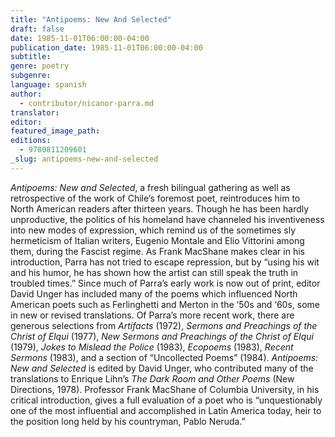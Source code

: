 ```yaml
---
title: "Antipoems: New And Selected"
draft: false
date: 1985-11-01T06:00:00-04:00
publication_date: 1985-11-01T06:00:00-04:00
subtitle:
genre: poetry
subgenre:
language: spanish
author:
  - contributor/nicanor-parra.md
translator:
editor:
featured_image_path:
editions:
  - 9780811209601
_slug: antipoems-new-and-selected
---
```


_Antipoems: New and Selected_, a fresh bilingual gathering as well as retrospective of the work of Chile’s foremost poet, reintroduces him to North American readers after thirteen years. Though he has been hardly unproductive, the politics of his homeland have channeled his inventiveness into new modes of expression, which remind us of the sometimes sly hermeticism of Italian writers, Eugenio Montale and Elio Vittorini among them, during the Fascist regime. As Frank MacShane makes clear in his introduction, Parra has not tried to escape repression, but by “using his wit and his humor, he has shown how the artist can still speak the truth in troubled times.” Since much of Parra’s early work is now out of print, editor David Unger has included many of the poems which influenced North American poets such as Ferlinghetti and Merton in the ‘50s and ‘60s, some in new or revised translations. Of Parra’s more recent work, there are generous selections from _Artifacts_ (1972), _Sermons and Preachings of the Christ of Elqui_ (1977), _New Sermons and Preachings of the Christ of Elqui_ (1979), _Jokes to Mislead the Police_ (1983), _Ecopoems_ (1983), _Recent Sermons_ (1983), and a section of “Uncollected Poems” (1984). _Antipoems: New and Selected_ is edited by David Unger, who contributed many of the translations to Enrique Lihn’s _The Dark Room and Other Poems_ (New Directions, 1978). Professor Frank MacShane of Columbia University, in his critical introduction, gives a full evaluation of a poet who is “unquestionably one of the most influential and accomplished in Latin America today, heir to the position long held by his countryman, Pablo Neruda.”


